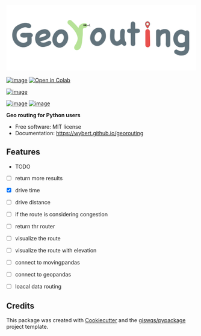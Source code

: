 
![georouting](img/georouting.png)


[![image](https://img.shields.io/pypi/v/georouting.svg)](https://pypi.python.org/pypi/georouting)
[![Open in Colab](https://colab.research.google.com/assets/colab-badge.svg)](https://gishub.org/geemap-colab)
<!-- [![Open in Binder](https://mybinder.org/badge_logo.svg)](https://gishub.org/geemap-binder) -->
<!-- [![Open In Studio Lab](https://studiolab.sagemaker.aws/studiolab.svg)](https://studiolab.sagemaker.aws/import/github/giswqs/geemap/blob/master/examples/notebooks/00_geemap_key_features.ipynb) -->
<!-- [![image](https://img.shields.io/conda/vn/conda-forge/geemap.svg)](https://anaconda.org/conda-forge/geemap) -->
<!-- [![image](https://pepy.tech/badge/geemap)](https://pepy.tech/project/geemap) -->
[![image](https://github.com/giswqs/geemap/workflows/docs/badge.svg)](https://wybert.github.io/georouting/)
<!-- [![image](https://github.com/giswqs/geemap/workflows/build/badge.svg)](https://github.com/giswqs/geemap/actions?query=workflow%3Abuild) -->
<!-- [![image](https://img.shields.io/badge/YouTube-Channel-red)](https://youtube.com/@giswqs) -->
[![image](https://img.shields.io/twitter/follow/fxk123?style=social)](https://twitter.com/fxk123)
[![image](https://img.shields.io/badge/License-MIT-yellow.svg)](https://opensource.org/licenses/MIT)
<!-- [![image](https://joss.theoj.org/papers/10.21105/joss.02305/status.svg)](https://joss.theoj.org/papers/10.21105/joss.02305) -->

**Geo routing for Python users**


-   Free software: MIT license
-   Documentation: <https://wybert.github.io/georouting>
    

## Features

-   TODO
- [ ] return more results
- [x] drive time
- [ ] drive distance
- [ ] if the route is considering congestion
- [ ] return thr router
- [ ] visualize the route
- [ ] visualize the route with elevation
- [ ] connect to movingpandas
- [ ] connect to geopandas
- [ ] loacal data routing



## Credits

This package was created with [Cookiecutter](https://github.com/cookiecutter/cookiecutter) and the [giswqs/pypackage](https://github.com/giswqs/pypackage) project template.
